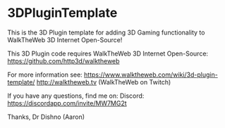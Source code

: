 # 3DPluginTemplate

This is the 3D Plugin template for adding 3D Gaming functionality to WalkTheWeb 3D Internet Open-Source!

This 3D Plugin code requires WalkTheWeb 3D Internet Open-Source:
  https://github.com/http3d/walktheweb

For more information see:
  https://www.walktheweb.com/wiki/3d-plugin-template/
  http://walktheweb.tv  (WalkTheWeb on Twitch)

If you have any questions, find me on: 
  Discord: https://discordapp.com/invite/MW7MG2t

Thanks,
Dr Dishno (Aaron)
